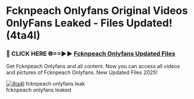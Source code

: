 # Fcknpeach Onlyfans Original Videos 0nlyFans Leaked - Files Updated! (4ta4l)

<h3>🔴 CLICK HERE 🌐==►► <a href="https://tinyurl.com/3hn5wdd3" rel="nofollow">Fcknpeach Onlyfans Updated Files</a></h3>

Get Fcknpeach Onlyfans and all content. Now you can access all videos and pictures of Fcknpeach Onlyfans. New Updated Files 2025!

[![4ta4l](https://i.imgur.com/4HnBqBT.gif)](https://tinyurl.com/3hn5wdd3)
fcknpeach onlyfans leak<br>
fcknpeach onlyfans leaked
